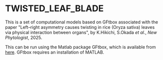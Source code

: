 # TWISTED_LEAF_BLADE

This is a set of computational models based on GFtbox associated with the paper "Left–right asymmetry causes twisting in rice (Oryza sativa) leaves via physical interaction between organs", by K.Hikichi, S.Okada _et al_., _New Phytologist_, 2025.

This can be run using the Matlab package GFtbox, which is available from [here](https://github.com/JIC-Enrico-Coen/GrowthToolbox). 
GFtbox requires an installation of MATLAB.

